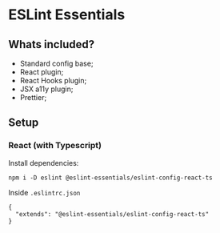 # ESLint Essentials

## Whats included?

- Standard config base;
- React plugin;
- React Hooks plugin;
- JSX a11y plugin;
- Prettier;

## Setup

### React (with Typescript)

Install dependencies:

```
npm i -D eslint @eslint-essentials/eslint-config-react-ts
```

Inside `.eslintrc.json`

```
{
  "extends": "@eslint-essentials/eslint-config-react-ts"
}
```
